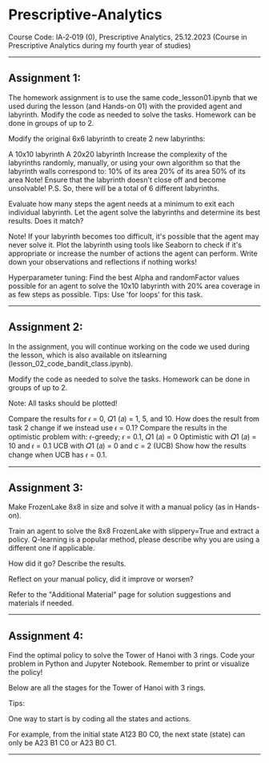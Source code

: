 # Prescriptive-Analytics
Course Code: IA‑2‑019 (0), Prescriptive Analytics, 25.12.2023 (Course in Prescriptive Analytics during my fourth year of studies)

-------------------------

## Assignment 1: 

The homework assignment is to use the same code_lesson01.ipynb that we used during the lesson (and Hands-on 01) with the provided agent and labyrinth. Modify the code as needed to solve the tasks. Homework can be done in groups of up to 2.

Modify the original 6x6 labyrinth to create 2 new labyrinths:

A 10x10 labyrinth
A 20x20 labyrinth
Increase the complexity of the labyrinths randomly, manually, or using your own algorithm so that the labyrinth walls correspond to:
10% of its area
20% of its area
50% of its area
Note! Ensure that the labyrinth doesn't close off and become unsolvable!
P.S. So, there will be a total of 6 different labyrinths.

Evaluate how many steps the agent needs at a minimum to exit each individual labyrinth.
Let the agent solve the labyrinths and determine its best results. Does it match?

Note! If your labyrinth becomes too difficult, it's possible that the agent may never solve it. Plot the labyrinth using tools like Seaborn to check if it's appropriate or increase the number of actions the agent can perform. Write down your observations and reflections if nothing works!

Hyperparameter tuning: Find the best Alpha and randomFactor values possible for an agent to solve the 10x10 labyrinth with 20% area coverage in as few steps as possible.
Tips: Use 'for loops' for this task.


-------------------------

## Assignment 2:

In the assignment, you will continue working on the code we used during the lesson, which is also available on itslearning (lesson_02_code_bandit_class.ipynb).

Modify the code as needed to solve the tasks.
Homework can be done in groups of up to 2.

Note: All tasks should be plotted!

Compare the results for 𝜖 = 0, 𝑄1 (𝑎) = 1, 5, and 10.
How does the result from task 2 change if we instead use 𝜖 = 0.1?
Compare the results in the optimistic problem with:
𝜖-greedy; 𝜖 = 0.1, 𝑄1 (𝑎) = 0
Optimistic with 𝑄1 (𝑎) = 10 and 𝜖 = 0.1
UCB with 𝑄1 (𝑎) = 0 and c = 2 (UCB)
Show how the results change when UCB has 𝜖 = 0.1.

-------------------------

## Assignment 3:

Make FrozenLake 8x8 in size and solve it with a manual policy (as in Hands-on).

Train an agent to solve the 8x8 FrozenLake with slippery=True and extract a policy. Q-learning is a popular method, please describe why you are using a different one if applicable.

How did it go? Describe the results.

Reflect on your manual policy, did it improve or worsen?

Refer to the "Additional Material" page for solution suggestions and materials if needed.

-------------------------

## Assignment 4:

Find the optimal policy to solve the Tower of Hanoi with 3 rings. Code your problem in Python and Jupyter Notebook. Remember to print or visualize the policy!

Below are all the stages for the Tower of Hanoi with 3 rings.

Tips:

One way to start is by coding all the states and actions.

For example, from the initial state A123 B0 C0, the next state (state) can only be A23 B1 C0 or A23 B0 C1.

-------------------------

